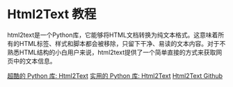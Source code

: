 # Html2Text 教程

<show-structure depth="2"/>

html2text是一个Python库，它能够将HTML文档转换为纯文本格式。这意味着所有的HTML标签、样式和脚本都会被移除，只留下干净、易读的文本内容。对于不熟悉HTML结构的小白用户来说，html2text提供了一个简单直接的方式来获取网页中的文本信息。


<seealso>
<category ref="ref_docs">
    <a href="https://mp.weixin.qq.com/s/MKkDEsYyWQFHZfRUHt1TGA">超酷的 Python 库: Html2Text</a>
    <a href="https://mp.weixin.qq.com/s/OHxLYel8n7yFk3Nrz8tFoQ">实用的 Python 库: Html2Text</a>
</category>
<category ref="ref_github">
    <a href="https://github.com/Alir3z4/html2text">Html2Text Github</a>
</category>
<category ref="ref_issues"></category>
<category ref="ref_hf"></category>
<category ref="ref_ms"></category>
</seealso>